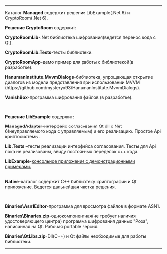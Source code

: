 <hr>
</p>
<p align="left">
Каталог <strong>Managed</strong> содержит решение LibExample(.Net 6) и CryptoRoom(.Net 6). 
</p>
<p align="left">
<strong>Решение CryptoRoom</strong> содержит:
  <p>
     <strong>CryptoRoomLib</strong>-.Net библиотека шифрования(ведется перенос кода с Qt).
  </p>
  <p>
    <strong>CryptoRoomLib.Tests</strong>-тесты библиотеки.
  </p>
  <p>
     <strong>CryptoRoomApp</strong>-демо пример для работы с библиотекой(в разработке).
  </p> 
  <p>
    <strong>HanumanInstitute.MvvmDialogs</strong>-библиотека, упрощающая  открытие диалогов из модели представления при использовании MVVM (https://github.com/mysteryx93/HanumanInstitute.MvvmDialogs).
  </p>
  <p>
  <strong>VanishBox</strong>-программа шифрования файлов (в разработке).
  </p>
</p>
<br>
<p align="left">
<strong>Решение LibExample</strong> содержит:
</p>
<p align="left">
<strong>ManagedAdapter</strong>-интерфейс согласования Qt dll с Net 6(неуправляемого кода с управляемым) и его реализацию. Простое Api криптосистемы.
</p>
<p align="left">
<strong>Lib.Tests</strong> –тесты реализации интерфейса согласования. Тесты для Api пока не реализованы, ввиду постоянных переделок c++ кода.
</p>
<p align="left">
<strong>LibExample</strong>-<a href="./LibExample/LibExample.md">консольное приложение с демонстрационными примерами. </a>
</p>
<p align="left">
<br>
<strong>Native</strong>-каталог содержит С++ библиотеку криптографии и Qt приложение. Ведется дальнейшая чистка решения.
</p>
<br>
<p align="left">
<strong>Binaries\Asn1Editor</strong>-программа для просмотра файлов в формате ASN1.
</p>
<p align="left">
<strong>Binaries\Binaries.zip</strong>-однокомпонентная(не требует наличия удостоверяющего центра) программа шифрования данных "Роза", написанная на Qt. Рабочая portable версия.
</p>
<p align="left">
<strong>Binaries\QtLibs.zip</strong>-Dll(C++) и Qt файлы необходимые для работы библиотеки.
</p>
<hr>